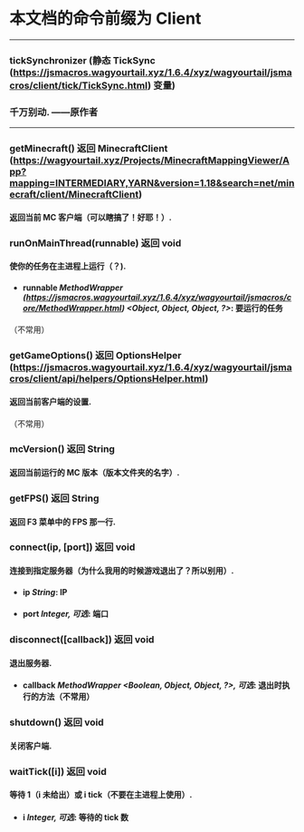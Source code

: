 # 本文档的命令前缀为 Client
--------------------
### tickSynchronizer (静态 TickSync (https://jsmacros.wagyourtail.xyz/1.6.4/xyz/wagyourtail/jsmacros/client/tick/TickSync.html) 变量)
### 千万别动. ——原作者
--------------------
### getMinecraft() 返回 MinecraftClient (https://wagyourtail.xyz/Projects/MinecraftMappingViewer/App?mapping=INTERMEDIARY,YARN&version=1.18&search=net/minecraft/client/MinecraftClient)
#### 返回当前 MC 客户端（可以瞎搞了！好耶！）.
### runOnMainThread(runnable) 返回 void
#### 使你的任务在主进程上运行（？).
* #### runnable *MethodWrapper (https://jsmacros.wagyourtail.xyz/1.6.4/xyz/wagyourtail/jsmacros/core/MethodWrapper.html) <Object, Object, Object, ?>*: 要运行的任务
（不常用）
### getGameOptions() 返回 OptionsHelper (https://jsmacros.wagyourtail.xyz/1.6.4/xyz/wagyourtail/jsmacros/client/api/helpers/OptionsHelper.html)
#### 返回当前客户端的设置.
（不常用）
### mcVersion() 返回 String
#### 返回当前运行的 MC 版本（版本文件夹的名字）.
### getFPS() 返回 String
#### 返回 F3 菜单中的 FPS 那一行.
### connect(ip, [port]) 返回 void
#### 连接到指定服务器（为什么我用的时候游戏退出了？所以别用）.
* #### ip *String*: IP
* #### port *Integer, 可选*: 端口
### disconnect([callback]) 返回 void
#### 退出服务器.
* #### callback *MethodWrapper <Boolean, Object, Object, ?>, 可选*: 退出时执行的方法（不常用）
### shutdown() 返回 void
#### 关闭客户端.
### waitTick([i]) 返回 void
#### 等待 1（i 未给出）或 i tick（不要在主进程上使用）.
* #### i *Integer, 可选*: 等待的 tick 数
